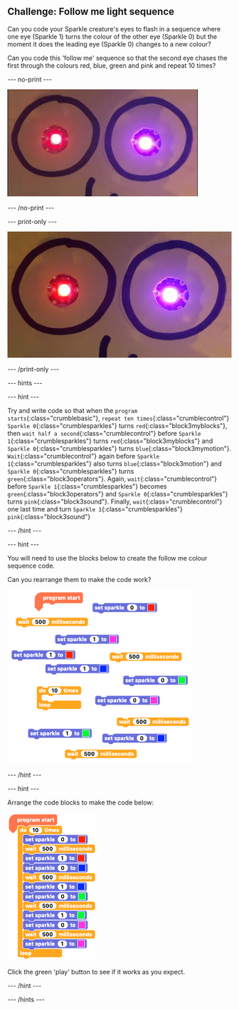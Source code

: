 ## Challenge: Follow me light sequence

Can you code your Sparkle creature's eyes to flash in a sequence where one eye (Sparkle 1) turns the colour of the other eye (Sparkle 0) but the moment it does the leading eye (Sparkle 0) changes to a new colour?

Can you code this 'follow me' sequence so that the second eye chases the first through the colours red, blue, green and pink and repeat 10 times?

--- no-print ---

![Sparkle follow me sequence loop](images/step8challengeSequence.gif)

--- /no-print ---

--- print-only ---

![Sparkle follow me sequence loop](images/step8challengeSequence.png)

--- /print-only ---

--- hints ---

--- hint ---

Try and write code so that when the `program starts`{:class="crumblebasic"}, `repeat ten times`{:class="crumblecontrol"} `Sparkle 0`{:class="crumblesparkles"} turns `red`{:class="block3myblocks"}, then `wait half a second`{:class="crumblecontrol"} before `Sparkle 1`{:class="crumblesparkles"} turns `red`{:class="block3myblocks"} and `Sparkle 0`{:class="crumblesparkles"} turns `blue`{:class="block3mymotion"}. `Wait`{:class="crumblecontrol"} again before `Sparkle 1`{:class="crumblesparkles"} also turns `blue`{:class="block3motion"} and `Sparkle 0`{:class="crumblesparkles"} turns `green`{:class="block3operators"}. Again, `wait`{:class="crumblecontrol"} before `Sparkle 1`{:class="crumblesparkles"} becomes `green`{:class="block3operators"} and `Sparkle 0`{:class="crumblesparkles"} turns `pink`{:class="block3sound"}. Finally, `wait`{:class="crumblecontrol"} one last time and turn `Sparkle 1`{:class="crumblesparkles"} `pink`{:class="block3sound"}

--- /hint ---

--- hint ---

You will need to use the blocks below to create the follow me colour sequence code.

Can you rearrange them to make the code work?

![Sparkle follow me sequence code parsons problem](images/step8challengeSequence_parsons.png)

--- /hint ---

--- hint ---

Arrange the code blocks to make the code below:

![Sparkle follow me sequence code solution](images/step8challengeSequence_solution.png)

Click the green 'play' button to see if it works as you expect.

--- /hint ---

--- /hints ---


